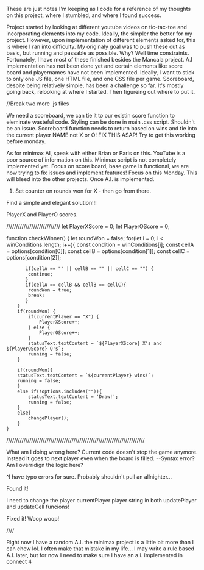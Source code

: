 These are just notes I'm keeping as I code for a reference of my thoughts on this project, where I stumbled, and where I found success.

Project started by looking at different youtube videos on tic-tac-toe and incorporating elements into my code. Ideally, the simpler the better for my project. However, upon implementation of different elements asked for, this is where I ran into difficulty. My originaly goal was to push these out as basic, but running and passable as possible. Why? Well time constraints. Fortunately, I have most of these finished besides the Mancala project. A.I implementation has not been done yet and certain elements like score board and playernames have not been implemented. Ideally, I want to stick to only one JS file, one HTML file, and one CSS file per game. Scoreboard, despite being relatively simple, has been a challenge so far. It's mostly going back, relooking at where I started. Then figureing out where to put it. 

//Break two more .js files

We need a scoreboard, we can tie it to our existin score function to eleminate wasteful code.
Styling can be done in main .css script. Shouldn't be an issue. Scoreboard function needs to return based on wins and tie into the current player NAME not X or O! FIX THIS ASAP! Try to get this working before monday. 

As for minimax AI, speak with either Brian or Paris on this. YouTube is a poor source of information on this. Minimax script is not completely implemented yet. Focus on score board, base game is functional, we are now trying to fix issues and implement features! Focus on this Monday. This will bleed into the other projects. Once A.I. is implemented.

1. Set counter on rounds won for X - then go from there.


Find a simple and elegant solution!!!

PlayerX and PlayerO scores.

////////////////////////////
let PlayerXScore = 0;
let PlayerOScore = 0;


function checkWinner() {
    let roundWon = false;
        for(let i = 0; i < winConditions.length; i++){
            const condition = winConditions[i];
            const cellA = options[condition[0]];
            const cellB = options[condition[1]];
            const cellC = options[condition[2]];
 
           if(cellA == "" || cellB == "" || cellC == "") {
            continue;
           }
           if(cellA == cellB && cellB == cellC){
            roundWon = true;
            break;
           }
        }
        if(roundWon) {
            if(currentPlayer == "X") {
                PlayerXScore++;
            } else {
                PlayerOScore++;
            }
            statusText.textContent = `${PlayerXScore} X's and ${PlayerOScore} O's`;
            running = false;
        }

        if(roundWon){
        statusText.textContent = `${currentPlayer} wins!`;
        running = false;
        } 
        else if(!options.includes("")){
            statusText.textContent = 'Draw!';
            running = false;
        }
        else{
            changePlayer(); 
        }
    }

////////////////////////////////////////////////////////////////////////

What am I doing wrong here?
Current code doesn't stop the game anymore. 
Instead it goes to next player even when the board is filled.
--Syntax error? Am I overridign the logic here?

^I have typo errors for sure. Probably shouldn't pull an allnighter...

Found it!

I need to change the player currentPlayer player string in both updatePlayer and updateCell funcions! 

Fixed it! Woop woop!

////

Right now I have a random A.I. the minimax project is a little bit more than I can chew lol. I often make that mistake in my life... I may write a rule based A.I. later, but for now I need to make sure I have an a.i. implemented in connect 4